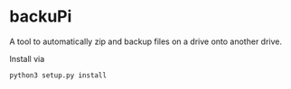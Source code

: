 # backuPi
A tool to automatically zip and backup files on a drive onto another drive.

Install via
```bash
python3 setup.py install
```